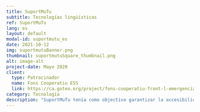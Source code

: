 ```yaml
---
title: SuportMuTu
subtitle: Tecnologías lingüísticas
ref: SuportMuTu
lang: es
layout: default
modal-id: suportmutu_es
date: 2021-10-12
img: suportmutuBanner.png
thumbnail: suportmutuSquare_thumbnail.png
alt: image-alt
project-date: Mayo 2020
client:
  type: Patrocinador
  name: Fons Cooperatiu ESS
  link: https://ca.goteo.org/project/fons-cooperatiu-front-l-emergencia-social-i-sanita
category: Tecnología
description: "SuportMuTu tenía como objectivo garantizar la accesibilidad de los canales de protocolo sanitario de Cataluña y de los grupos de solidaridad vecinal de Barcelona, para algunas de las lenguas no latinas más comunes en esta ciudad: árabe, urdu y chino. Al combinar la tecnología lingüística basada en la inteligencia artificial (IA) con una red de personas voluntarias, SuportMuTu ayudó a ofrecer los canales de Telegram en estas lenguas en paralelo a sus versiones originales en catalán o castellano, para que toda la ciutadania pudiera informarse y apoyarse durante el confinamiento.<p> Para obtener más información, consulte nuestra <a href='/blog/2021-05-31-closing-suportmutu-ca/'>publicación del blog</a> (en catalán)."
---
```


